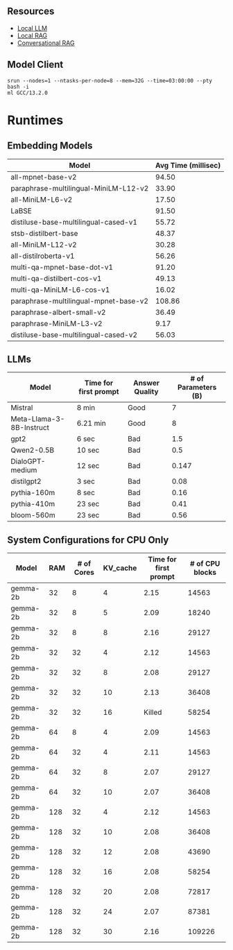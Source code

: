## Resources
- [Local LLM](https://python.langchain.com/v0.2/docs/how_to/local_llms/)
- [Local RAG](https://python.langchain.com/v0.2/docs/tutorials/local_rag/)
- [Conversational RAG](https://python.langchain.com/v0.2/docs/tutorials/qa_chat_history/)

## Model Client
```
srun --nodes=1 --ntasks-per-node=8 --mem=32G --time=03:00:00 --pty bash -i
ml GCC/13.2.0
```

# Runtimes

## Embedding Models
| Model                                 | Avg Time (millisec) |
|---------------------------------------|---------------------|
| all-mpnet-base-v2                     | 94.50               |
| paraphrase-multilingual-MiniLM-L12-v2 | 33.90               |
| all-MiniLM-L6-v2                      | 17.50               |
| LaBSE                                 | 91.50               |
| distiluse-base-multilingual-cased-v1  | 55.72               |
| stsb-distilbert-base                  | 48.37               |
| all-MiniLM-L12-v2                     | 30.28               |
| all-distilroberta-v1                  | 56.26               |
| multi-qa-mpnet-base-dot-v1            | 91.20               |
| multi-qa-distilbert-cos-v1            | 49.13               |
| multi-qa-MiniLM-L6-cos-v1             | 16.02               |
| paraphrase-multilingual-mpnet-base-v2 | 108.86              |
| paraphrase-albert-small-v2            | 36.49               |
| paraphrase-MiniLM-L3-v2               | 9.17                |
| distiluse-base-multilingual-cased-v2  | 56.03               |

## LLMs
| Model                                 | Time for first prompt | Answer Quality | # of Parameters (B) |
|---------------------------------------|-----------------------|----------------|---------------------|
| Mistral                               | 8 min                 | Good           | 7                   |
| Meta-Llama-3-8B-Instruct              | 6.21 min              | Good           | 8                   |
| gpt2                                  | 6 sec                 | Bad            | 1.5                 |
| Qwen2-0.5B                            | 10 sec                | Bad            | 0.5                 |
| DialoGPT-medium                       | 12 sec                | Bad            | 0.147               |
| distilgpt2                            | 3 sec                 | Bad            | 0.08                |
| pythia-160m                           | 8 sec                 | Bad            | 0.16                |
| pythia-410m                           | 23 sec                | Bad            | 0.41                |
| bloom-560m                            | 23 sec                | Bad            | 0.56                |

## System Configurations for CPU Only
| Model     | RAM | # of Cores | KV_cache | Time for first prompt | # of CPU blocks |
|-----------|-----|------------|----------|-----------------------|-----------------|
| gemma-2b  | 32  | 8          | 4        | 2.15                  | 14563           |
| gemma-2b  | 32  | 8          | 5        | 2.09                  | 18240           |
| gemma-2b  | 32  | 8          | 8        | 2.16                  | 29127           |
| gemma-2b  | 32  | 32         | 4        | 2.12                  | 14563           |
| gemma-2b  | 32  | 32         | 8        | 2.08                  | 29127           |
| gemma-2b  | 32  | 32         | 10       | 2.13                  | 36408           |
| gemma-2b  | 32  | 32         | 16       | Killed                | 58254           |
| gemma-2b  | 64  | 8          | 4        | 2.09                  | 14563           |
| gemma-2b  | 64  | 32         | 4        | 2.11                  | 14563           |
| gemma-2b  | 64  | 32         | 8        | 2.07                  | 29127           |
| gemma-2b  | 64  | 32         | 10       | 2.07                  | 36408           |
| gemma-2b  | 128 | 32         | 4        | 2.12                  | 14563           |
| gemma-2b  | 128 | 32         | 10       | 2.08                  | 36408           |
| gemma-2b  | 128 | 32         | 12       | 2.08                  | 43690           |
| gemma-2b  | 128 | 32         | 16       | 2.08                  | 58254           |
| gemma-2b  | 128 | 32         | 20       | 2.08                  | 72817           |
| gemma-2b  | 128 | 32         | 24       | 2.07                  | 87381           |
| gemma-2b  | 128 | 32         | 30       | 2.16                  | 109226          |

